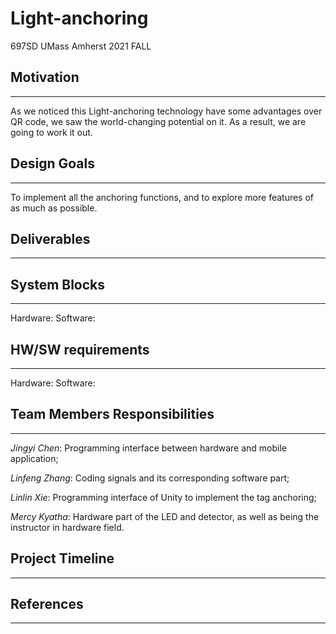 # Light-anchoring
697SD UMass Amherst 2021 FALL



## Motivation
--------
As we noticed this Light-anchoring technology have some advantages over QR code, we saw the world-changing potential on it. As a result, we are going to work it out.

## Design Goals
--------
To implement all the anchoring functions, and to explore more features of as much as possible.

## Deliverables
--------


## System Blocks
--------
Hardware:
Software:

## HW/SW requirements
--------
Hardware:
Software:

## Team Members Responsibilities
--------
*Jingyi Chen*: Programming interface between hardware and mobile application;   

*Linfeng Zhang*:  Coding signals and its corresponding software part;   

*Linlin Xie*: Programming interface of Unity to implement the tag anchoring;   

*Mercy Kyatha*: Hardware part of the LED and detector, as well as being the instructor in hardware field.   


## Project Timeline
--------

## References
--------
